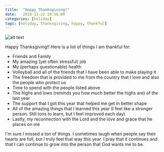 ```yaml
---
title:  "Happy Thanksgiving!"
date:   2018-11-22 10:56:00
categories: [holiday]
tags: [holiday, thanksgiving, happy, thankful]
---
```

![alt text](https://cms.splendidtable.org/sites/default/files/styles/w2000/public/glazed-and-lacquered-roast-turkey-940x560-1445271807.jpg?itok=pW0dfcup "Gobble gobble")

Happy Thanksgiving!! Here is a list of things I am thankful for:
- Friends and Family
- My amazing (yet often stressful) job
- My (perhaps questionable) health
- Volleyball and all of the friends that I have been able to make playing it
- The freedom that is provided to me from the country that I love and also the people who protect us
- Time to spend with the people listed above
- The highs and lows (reminds you how much better the highs are) of the last year
- The support that I got this year that helped me get in better shape
- All of the amazing things that I learned this year (I feel like a stronger person. Still tons to learn, but I feel improved each day)
- Lastly, my reconnection with the Lord and the love and grace that he places on me

I'm sure I missed a ton of things. I sometimes laugh when people say their hearts are full, but I truly feel that way this year. I pray that it continues and that I can continue to grow into the person that God wants me to be.

